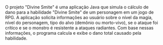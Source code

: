 
O projeto "Divine Smite" é uma aplicação Java que simula o cálculo de dano para a habilidade "Divine Smite" de um personagem em um jogo de RPG. A aplicação solicita informações ao usuário sobre o nível da magia, nível do personagem, tipo do alvo (demônio ou morto-vivo), se o ataque foi crítico e se o monstro é resistente a ataques radiantes. Com base nessas informações, o programa calcula e exibe o dano total causado pela habilidade.
